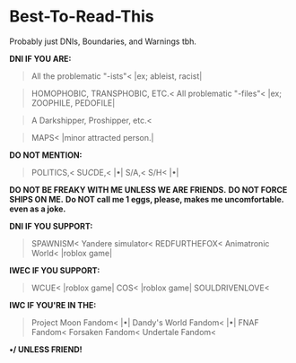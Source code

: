 # Best-To-Read-This
Probably just DNIs, Boundaries, and Warnings tbh.

**DNI IF YOU ARE:**
>All the problematic "-ists"<
|ex; ableist, racist|

>HOMOPHOBIC, TRANSPHOBIC, ETC.<
>All problematic "-files"<
|ex; ZOOPHILE, PEDOFILE|

>A Darkshipper, Proshipper, etc.<

>MAPS<
|minor attracted person.|

**DO NOT MENTION:**
>POLITICS,<
>SU*C*DE,< |•|
>S/A,<
>S/H< |•|

**DO NOT BE FREAKY WITH ME UNLESS WE ARE FRIENDS.**
**DO NOT FORCE SHIPS ON ME.**
**Do NOT call me 1 eggs, please, makes me uncomfortable. even as a joke.**


**DNI IF YOU SUPPORT:**
>SPAWNISM<
>Yandere simulator<
>REDFURTHEFOX<
>Animatronic World< |roblox game|

**IWEC IF YOU SUPPORT:**
>WCUE< |roblox game|
>COS< |roblox game|
>SOULDRIVENLOVE<

**IWC IF YOU'RE IN THE:**
>Project Moon Fandom< |•|
>Dandy's World Fandom< |•|
>FNAF Fandom<
>Forsaken Fandom<
>Undertale Fandom<

**•/ UNLESS FRIEND!**
